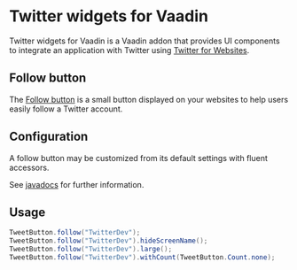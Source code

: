 # Twitter widgets for Vaadin

Twitter widgets for Vaadin is a Vaadin addon that provides UI components 
to integrate an application with Twitter using [Twitter for Websites](https://dev.twitter.com/web/overview).

## Follow button

The [Follow button](https://dev.twitter.com/web/follow-button) is a small button displayed 
on your websites to help users easily follow a Twitter account.

## Configuration

A follow button may be customized from its default settings with fluent accessors.

See [javadocs](https://vaadindemo-mbf.rhcloud.com/docs/twitter-widgets/api/org/vaadin/addon/twitter/TweetButton.html) 
for further information.
 
## Usage

```java
TweetButton.follow("TwitterDev");
TweetButton.follow("TwitterDev").hideScreenName();
TweetButton.follow("TwitterDev").large();
TweetButton.follow("TwitterDev").withCount(TweetButton.Count.none);
```